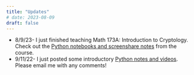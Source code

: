 ```yaml
---
title: "Updates"
# date: 2023-08-09
draft: false
---
```


* 8/9/23- I just finished teaching Math 173A: Introduction to Cryptology.  Check out the [Python notebooks and screenshare notes](https://christopherdavisuci.github.io/Math173A-Notebooks/) from the course.
* 9/11/22- I just posted some introductory [Python notes and videos](https://christopherdavisuci.github.io/UCI-Math-9-F22/intro.html).  Please email me with any comments!
